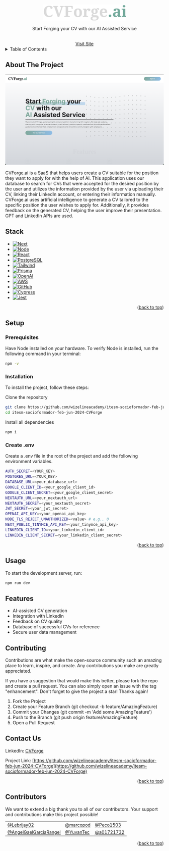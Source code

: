 <a name="readme-top"></a>

<!-- PROJECT LOGO -->
<br />
<div align="center">
<br>
  <a href="https://github.com/othneildrew/Best-README-Template">
    <img src="public/assets/CVForgeLogoReadMe.png" alt="CVForge Ai" height="50">
  </a>

  <p align="center">
    Start Forging your CV with our AI Assisted Service 
  </p>
  <br />
  <a href="https://main.d1q8p2sw9urkoh.amplifyapp.com/">Visit Site</a>
</div>

<!-- TABLE OF CONTENTS-->
<details>
  <summary>Table of Contents</summary>
  <ol>
    <li><a href="#about-the-project">About The Project</a></li>
    <li><a href="#stack">Stack</a></li>
    <li><a href="#setup">Setup</a></li>
    <li><a href="#usage">Usage</a></li>
    <li><a href="#features">Features</a></li>
    <li><a href="#contributing">Contributing</a></li>
    <li><a href="#license">License</a></li>
    <li><a href="#contact-us">Contact Us</a></li>
  </ol>
</details>

<!-- ABOUT THE PROJECT -->

## About The Project

<div align="center">
  <img src="public/assets/landingCVF.png" alt="Landing Page" style="max-width:100%;">
</div>

CVForge.ai is a SaaS that helps users create a CV suitable for the position they want to apply for with the help of AI. This application uses our database to search for CVs that were accepted for the desired position by the user and utilizes the information provided by the user via uploading their CV, linking their LinkedIn account, or entering their information manually. CVForge.ai uses artificial intelligence to generate a CV tailored to the specific position the user wishes to apply for. Additionally, it provides feedback on the generated CV, helping the user improve their presentation. GPT and LinkedIn APIs are used.

## Stack

- [![Next][Next.js]][Next-url]
- [![Node][Node.js]][Node-url]
- [![React][React.js]][React-url]
- [![PostgreSQL][Postgre.sql]][Postgre-url]
- [![Tailwind][Tailwind.ts]][Tailwind-url]
- [![Prisma][Prisma.io]][Prisma-url]
- [![OpenAI][Openai.ai]][Openai-url]
- [![AWS][Aws.ts]][Aws-url]
- [![GitHub][Github.ts]][Github-url]
- [![Cypress][Cypress.io]][Cypress-url]
- [![Jest][Jest.io]][Jest-url]

<p align="right">(<a href="#readme-top">back to top</a>)</p>

<!-- GETTING STARTED -->

## Setup
### Prerequisites

Have Node installed on your hardware.
To verify Node is installed, run the following command in your terminal:
```bash
npm -v
```

### Installation

To install the project, follow these steps:

Clone the repository
```bash
git clone https://github.com/wizelineacademy/itesm-socioformador-feb-jun-2024-CVForge.git
cd itesm-socioformador-feb-jun-2024-CVForge
```

Install all dependencies
```bash
npm i
```

### Create .env

Create a .env file in the root of the project and add the following environment variables.
```bash
AUTH_SECRET=<YOUR_KEY>
POSTGRES_URL=<YOUR_KEY>
DATABASE_URL=<your_database_url>
GOOGLE_CLIENT_ID=<your_google_client_id>
GOOGLE_CLIENT_SECRET=<your_google_client_secret>
NEXTAUTH_URL=<your_nextauth_url>
NEXTAUTH_SECRET=<your_nextauth_secret>
JWT_SECRET=<your_jwt_secret>
OPENAI_API_KEY=<your_openai_api_key>
NODE_TLS_REJECT_UNAUTHORIZED=<value> # e.g., 0
NEXT_PUBLIC_TINYMCE_API_KEY=<your_tinymce_api_key>
LINKEDIN_CLIENT_ID=<your_linkedin_client_id>
LINKEDIN_CLIENT_SECRET=<your_linkedin_client_secret>
```
<p align="right">(<a href="#readme-top">back to top</a>)</p>

<!-- USAGE -->

## Usage

To start the development server, run:
```bash
npm run dev
```

<!-- FEATURES -->

## Features
<ul>
  <li>AI-assisted CV generation
  <li>Integration with LinkedIn
  <li>Feedback on CV quality
  <li>Database of successful CVs for reference
  <li>Secure user data management
</ul>
<!-- CONTRIBUTING -->

## Contributing

Contributions are what make the open-source community such an amazing place to learn, inspire, and create. Any contributions you make are greatly appreciated.

If you have a suggestion that would make this better, please fork the repo and create a pull request. You can also simply open an issue with the tag "enhancement".
Don't forget to give the project a star! Thanks again!

<ol>
  <li>Fork the Project
  <li>Create your Feature Branch (git checkout -b feature/AmazingFeature)
  <li>Commit your Changes (git commit -m 'Add some AmazingFeature')
  <li>Push to the Branch (git push origin feature/AmazingFeature)
  <li>Open a Pull Request
</ol>

<!-- CONTACT -->

## Contact Us

LinkedIn: [CVForge](https://www.linkedin.com/company/cvforge/about/) 

Project Link: [https://github.com/wizelineacademy/itesm-socioformador-feb-jun-2024-CVForge](https://github.com/wizelineacademy/itesm-socioformador-feb-jun-2024-CVForge)

<p align="right">(<a href="#readme-top">back to top</a>)</p>

<!-- Contributors -->

## Contributors

We want to extend a big thank you to all of our contributors. Your support and contributions make this project possible!

<table style="border-collapse: collapse; width: 100%;">
  <tr style="border: none;">
    <td><a href="https://github.com/Lebrijay02">@Lebrijay02</a></td>
    <td><a href="https://github.com/marcopod">@marcopod</a></td>
    <td><a href="https://github.com/Peco1503">@Peco1503</a></td>
  </tr>
  <tr style="border: none;">
    <td><a href="https://github.com/AngelGaelGarciaRangel">@AngelGaelGarciaRangel</a></td>
    <td><a href="https://github.com/YuvanTec">@YuvanTec</a></td>
    <td><a href="https://github.com/a01721732">@a01721732</a></td>
  </tr>
</table>

<p align="right">(<a href="#readme-top">back to top</a>)</p>

[Next.js]: https://img.shields.io/badge/next.js-000000?style=for-the-badge&logo=nextdotjs&logoColor=white
[Next-url]: https://nextjs.org/
[Node.js]: https://img.shields.io/badge/Node.js-10141c?logo=node.js&logoColor=5FA04E&style=for-the-badge
[Node-url]: https://nodejs.org/en
[React.js]: https://img.shields.io/badge/React-20232A?style=for-the-badge&logo=react&logoColor=61DAFB
[React-url]: https://reactjs.org/
[Postgre.sql]: https://img.shields.io/badge/-Postgre-282424?logo=postgresql&logoColor=4169E1&style=for-the-badge
[Postgre-url]: https://www.postgresql.org
[Tailwind.ts]: https://img.shields.io/badge/-Tailwind-0b1120?logo=tailwind%20css&logoColor=06B6D4&style=for-the-badge
[Tailwind-url]: https://tailwindcss.com
[Prisma.io]: https://img.shields.io/badge/-Prisma-090a15?logo=prisma&logoColor=white&style=for-the-badge
[Prisma-url]: https://www.prisma.io
[Openai.ai]: https://img.shields.io/badge/-Open%20ai-black?logo=openai&logoColor=412991&style=for-the-badge
[Openai-url]: https://openai.com
[Aws.ts]: https://img.shields.io/badge/-AWS-222f3e?logo=aws%20lambda&logoColor=FF9900&style=for-the-badge
[Aws-url]: https://aws.amazon.com
[Github.ts]: https://img.shields.io/badge/-Github-181717?logo=github&logoColor=white&style=for-the-badge
[Github-url]: https://github.com
[Cypress.io]: https://img.shields.io/badge/-Cypress-white?logo=cypress&logoColor=69D3A7&style=for-the-badge
[Cypress-url]: https://www.cypress.io
[Jest.io]: https://img.shields.io/badge/-jest-C21325?logo=jest&logoColor=white&style=for-the-badge
[Jest-url]: https://jestjs.io
